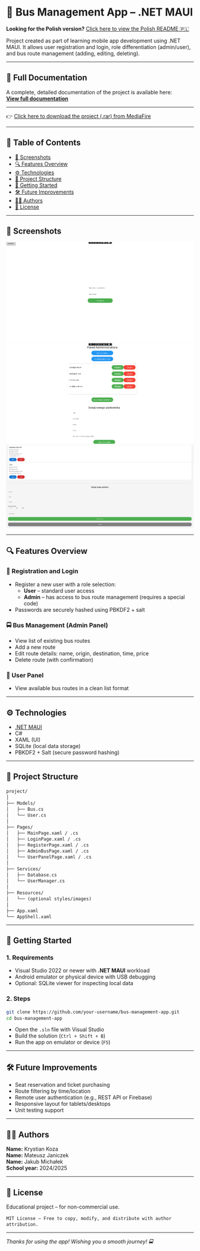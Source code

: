 # 🚌 Bus Management App – .NET MAUI  
**Looking for the Polish version?** [Click here to view the Polish README 🇵🇱](README-PL.md)

Project created as part of learning mobile app development using .NET MAUI. It allows user registration and login, role differentiation (admin/user), and bus route management (adding, editing, deleting).

---

## 📄 Full Documentation  
A complete, detailed documentation of the project is available here:  
[**View full documentation**](README-LONGER.md)

---

👉 [Click here to download the project (.rar) from MediaFire](https://www.mediafire.com/file/jiod1vuoa9j1ulv/projekt.rar/file)

---

## 📌 Table of Contents

- [📸 Screenshots](#-screenshots)
- [🔍 Features Overview](#-features-overview)
- [⚙️ Technologies](#️-technologies)
- [📁 Project Structure](#-project-structure)
- [🚀 Getting Started](#-getting-started)
- [🛠 Future Improvements](#-future-improvements)
- [👨‍💻 Authors](#-authors)
- [📄 License](#-license)

---

## 📸 Screenshots

![Login screen](screenshots/loginPage.png)  
![Admin panel](screenshots/admin_panel.png)  
![Add bus route](screenshots/add_bus.png)

---

## 🔍 Features Overview

### 👥 Registration and Login

- Register a new user with a role selection:
  - **User** – standard user access
  - **Admin** – has access to bus route management (requires a special code)
- Passwords are securely hashed using PBKDF2 + salt

### 🚍 Bus Management (Admin Panel)

- View list of existing bus routes
- Add a new route
- Edit route details: name, origin, destination, time, price
- Delete route (with confirmation)

### 👤 User Panel

- View available bus routes in a clean list format

---

## ⚙️ Technologies

- [.NET MAUI](https://learn.microsoft.com/en-us/dotnet/maui/)
- C#
- XAML (UI)
- SQLite (local data storage)
- PBKDF2 + Salt (secure password hashing)

---

## 📁 Project Structure

```
project/
│
├── Models/
│   ├── Bus.cs
│   └── User.cs
│
├── Pages/
│   ├── MainPage.xaml / .cs
│   ├── LoginPage.xaml / .cs
│   ├── RegisterPage.xaml / .cs
│   ├── AdminBusPage.xaml / .cs
│   └── UserPanelPage.xaml / .cs
│
├── Services/
│   ├── Database.cs
│   └── UserManager.cs
│
├── Resources/
│   └── (optional styles/images)
│
├── App.xaml
└── AppShell.xaml
```

---

## 🚀 Getting Started

### 1. Requirements

- Visual Studio 2022 or newer with **.NET MAUI** workload
- Android emulator or physical device with USB debugging
- Optional: SQLite viewer for inspecting local data

### 2. Steps

```bash
git clone https://github.com/your-username/bus-management-app.git
cd bus-management-app
```

- Open the `.sln` file with Visual Studio  
- Build the solution (`Ctrl + Shift + B`)  
- Run the app on emulator or device (`F5`)  

---

## 🛠 Future Improvements

- Seat reservation and ticket purchasing
- Route filtering by time/location
- Remote user authentication (e.g., REST API or Firebase)
- Responsive layout for tablets/desktops
- Unit testing support

---

## 👨‍💻 Authors

**Name:** Krystian Koza  
**Name:** Mateusz Janiczek  
**Name:** Jakub Michałek  
**School year:** 2024/2025

---

## 📄 License

Educational project – for non-commercial use.

```
MIT License – Free to copy, modify, and distribute with author attribution.
```

---

_Thanks for using the app! Wishing you a smooth journey! 🚍_
